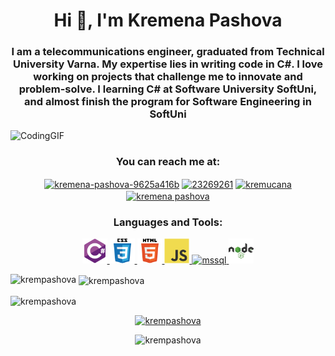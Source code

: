 <h1 align="center">Hi 👋, I'm Kremena Pashova</h1>
<h3 align="center">I am a telecommunications engineer, graduated from Technical University Varna. My expertise lies in writing code in C#. I love working on projects that challenge me to innovate and problem-solve. I learning C# at Software University SoftUni, and almost finish the program for Software Engineering in SoftUni</h3>

   ![CodingGIF](https://github.com/krempashova/krempashova/assets/114221247/cfd3f079-db2a-480b-9f6f-a03d9c70f4d4)

<h3 align="center">You can reach me at:</h3>
<p align="center">
<a href="https://linkedin.com/in/kremena-pashova-9625a416b" target="blank"><img align="center" src="https://raw.githubusercontent.com/rahuldkjain/github-profile-readme-generator/master/src/images/icons/Social/linked-in-alt.svg" alt="kremena-pashova-9625a416b" height="30" width="40" /></a>
<a href="https://stackoverflow.com/users/23269261" target="blank"><img align="center" src="https://raw.githubusercontent.com/rahuldkjain/github-profile-readme-generator/master/src/images/icons/Social/stack-overflow.svg" alt="23269261" height="30" width="40" /></a>
<a href="https://fb.com/kremucana" target="blank"><img align="center" src="https://raw.githubusercontent.com/rahuldkjain/github-profile-readme-generator/master/src/images/icons/Social/facebook.svg" alt="kremucana" height="30" width="40" /></a>
<a href="https://instagram.com/kremena pashova" target="blank"><img align="center" src="https://raw.githubusercontent.com/rahuldkjain/github-profile-readme-generator/master/src/images/icons/Social/instagram.svg" alt="kremena pashova" height="30" width="40" /></a>
</p>

<h3 align="center">Languages and Tools:</h3>
<p align="center"> <a href="https://www.w3schools.com/cs/" target="_blank" rel="noreferrer"> <img src="https://raw.githubusercontent.com/devicons/devicon/master/icons/csharp/csharp-original.svg" alt="csharp" width="40" height="40"/> </a> <a href="https://www.w3schools.com/css/" target="_blank" rel="noreferrer"> <img src="https://raw.githubusercontent.com/devicons/devicon/master/icons/css3/css3-original-wordmark.svg" alt="css3" width="40" height="40"/> </a> <a href="https://www.w3.org/html/" target="_blank" rel="noreferrer"> <img src="https://raw.githubusercontent.com/devicons/devicon/master/icons/html5/html5-original-wordmark.svg" alt="html5" width="40" height="40"/> </a> <a href="https://developer.mozilla.org/en-US/docs/Web/JavaScript" target="_blank" rel="noreferrer"> <img src="https://raw.githubusercontent.com/devicons/devicon/master/icons/javascript/javascript-original.svg" alt="javascript" width="40" height="40"/> </a> <a href="https://www.microsoft.com/en-us/sql-server" target="_blank" rel="noreferrer"> <img src="https://www.svgrepo.com/show/303229/microsoft-sql-server-logo.svg" alt="mssql" width="40" height="40"/> </a> <a href="https://nodejs.org" target="_blank" rel="noreferrer"> <img src="https://raw.githubusercontent.com/devicons/devicon/master/icons/nodejs/nodejs-original-wordmark.svg" alt="nodejs" width="40" height="40"/> </a> </p>

<p><img align="left" src="https://github-readme-stats.vercel.app/api/top-langs?username=krempashova&show_icons=true&locale=en&layout=compact" alt="krempashova" /></p>

<p>&nbsp;<img align="center" src="https://github-readme-stats.vercel.app/api?username=krempashova&show_icons=true&locale=en" alt="krempashova" /></p>

<p><img align="center" src="https://github-readme-streak-stats.herokuapp.com/?user=krempashova&" alt="krempashova" /></p>

<p align="center"> <a href="https://github.com/ryo-ma/github-profile-trophy"><img src="https://github-profile-trophy.vercel.app/?username=krempashova" alt="krempashova" /></a> </p>

<p align="center"> <img src="https://komarev.com/ghpvc/?username=krempashova&label=Profile%20views&color=0e75b6&style=flat" alt="krempashova" /> </p>
